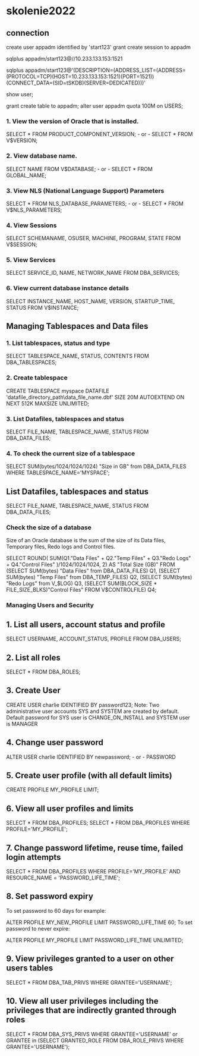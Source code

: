# skolenie2022

## connection

create user appadm identified by 'start123'
grant create session to appadm

sqlplus appadm/start123@//10.233.133.153:1521

sqlplus appadm/start123@'(DESCRIPTION=(ADDRESS_LIST=(ADDRESS=(PROTOCOL=TCP)(HOST=10.233.133.153:1521)(PORT=1521))(CONNECT_DATA=(SID=tSKDB)(SERVER=DEDICATED)))'

show user;

grant create table to appadm;
alter user appadm quota 100M on USERS;

### 1. View the version of Oracle that is installed.
   SELECT * FROM PRODUCT_COMPONENT_VERSION;
    - or -
   SELECT * FROM V$VERSION;
   
### 2. View database name.
   SELECT NAME FROM V$DATABASE;
    - or -
   SELECT * FROM GLOBAL_NAME;
### 3. View NLS (National Language Support) Parameters
   SELECT * FROM NLS_DATABASE_PARAMETERS;
    - or -
   SELECT * FROM V$NLS_PARAMETERS;
   
### 4. View Sessions
   SELECT SCHEMANAME, OSUSER, MACHINE, PROGRAM, STATE FROM V$SESSION;
   
### 5. View Services
   SELECT SERVICE_ID, NAME, NETWORK_NAME FROM DBA_SERVICES;
   
### 6. View current database instance details
   SELECT INSTANCE_NAME, HOST_NAME, VERSION, STARTUP_TIME, STATUS FROM V$INSTANCE;

## Managing Tablespaces and Data files
### 1. List tablespaces, status and type
   SELECT TABLESPACE_NAME, STATUS, CONTENTS FROM DBA_TABLESPACES;
   
### 2. Create tablespace
   CREATE TABLESPACE myspace 
       DATAFILE 'datafile_directory_path\data_file_name.dbf' 
       SIZE 20M 
       AUTOEXTEND ON
       NEXT 512K
    MAXSIZE UNLIMITED;
    
### 3. List Datafiles, tablespaces and status
   SELECT FILE_NAME, TABLESPACE_NAME, STATUS FROM DBA_DATA_FILES;
   
### 4. To check the current size of a tablespace
   SELECT SUM(bytes/1024/1024/1024) "Size in GB" from DBA_DATA_FILES WHERE TABLESPACE_NAME='MYSPACE';

## List Datafiles, tablespaces and status
   SELECT FILE_NAME, TABLESPACE_NAME, STATUS FROM DBA_DATA_FILES;

### Check the size of a database
Size of an Oracle database is the sum of the size of its Data files, Temporary files, Redo logs and Control files.

   SELECT ROUND(
       SUM(Q1."Data Files" + 
           Q2."Temp Files" + 
           Q3."Redo Logs" + 
           Q4."Control Files"
           )/1024/1024/1024,  2) 
       AS "Total Size (GB)"
   FROM
    (SELECT SUM(bytes) "Data Files" from DBA_DATA_FILES) Q1,
    (SELECT SUM(bytes) "Temp Files" from DBA_TEMP_FILES) Q2,
    (SELECT SUM(bytes) "Redo Logs" from V_$LOG) Q3,
    (SELECT SUM(BLOCK_SIZE * FILE_SIZE_BLKS)"Control Files" FROM V$CONTROLFILE) Q4;

### Managing Users and Security
## 1. List all users, account status and profile
   SELECT USERNAME, ACCOUNT_STATUS, PROFILE FROM DBA_USERS;
   
## 2. List all roles
   SELECT * FROM DBA_ROLES;
   
## 3. Create User
   CREATE USER charlie IDENTIFIED BY password123;
   Note: Two administrative user accounts SYS and SYSTEM are created by default. Default password for SYS user is CHANGE_ON_INSTALL and SYSTEM user is MANAGER
   
## 4. Change user password
   ALTER USER charlie IDENTIFIED BY newpassword;
    - or -
   PASSWORD
   
## 5. Create user profile (with all default limits)
   CREATE PROFILE MY_PROFILE LIMIT;
   
## 6. View all user profiles and limits
   SELECT * FROM DBA_PROFILES;
   SELECT * FROM DBA_PROFILES WHERE PROFILE='MY_PROFILE';
   
## 7. Change password lifetime, reuse time, failed login attempts
   SELECT * FROM DBA_PROFILES WHERE PROFILE='MY_PROFILE' AND RESOURCE_NAME = 'PASSWORD_LIFE_TIME';
   
## 8. Set password expiry
To set password to 60 days for example:

   ALTER PROFILE MY_NEW_PROFILE LIMIT PASSWORD_LIFE_TIME 60;
To set password to never expire:

   ALTER PROFILE MY_PROFILE LIMIT PASSWORD_LIFE_TIME UNLIMITED;
## 9. View privileges granted to a user on other users tables
   SELECT * FROM DBA_TAB_PRIVS WHERE GRANTEE='USERNAME';
## 10. View all user privileges including the privileges that are indirectly granted through roles
   SELECT * FROM DBA_SYS_PRIVS WHERE GRANTEE='USERNAME' or GRANTEE in (SELECT GRANTED_ROLE FROM DBA_ROLE_PRIVS WHERE GRANTEE='USERNAME');
